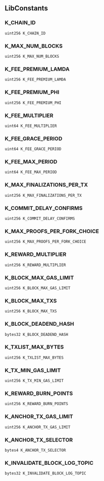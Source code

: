## LibConstants

### K_CHAIN_ID

```solidity
uint256 K_CHAIN_ID
```

### K_MAX_NUM_BLOCKS

```solidity
uint256 K_MAX_NUM_BLOCKS
```

### K_FEE_PREMIUM_LAMDA

```solidity
uint256 K_FEE_PREMIUM_LAMDA
```

### K_FEE_PREMIUM_PHI

```solidity
uint256 K_FEE_PREMIUM_PHI
```

### K_FEE_MULTIPLIER

```solidity
uint64 K_FEE_MULTIPLIER
```

### K_FEE_GRACE_PERIOD

```solidity
uint64 K_FEE_GRACE_PERIOD
```

### K_FEE_MAX_PERIOD

```solidity
uint64 K_FEE_MAX_PERIOD
```

### K_MAX_FINALIZATIONS_PER_TX

```solidity
uint256 K_MAX_FINALIZATIONS_PER_TX
```

### K_COMMIT_DELAY_CONFIRMS

```solidity
uint256 K_COMMIT_DELAY_CONFIRMS
```

### K_MAX_PROOFS_PER_FORK_CHOICE

```solidity
uint256 K_MAX_PROOFS_PER_FORK_CHOICE
```

### K_REWARD_MULTIPLIER

```solidity
uint256 K_REWARD_MULTIPLIER
```

### K_BLOCK_MAX_GAS_LIMIT

```solidity
uint256 K_BLOCK_MAX_GAS_LIMIT
```

### K_BLOCK_MAX_TXS

```solidity
uint256 K_BLOCK_MAX_TXS
```

### K_BLOCK_DEADEND_HASH

```solidity
bytes32 K_BLOCK_DEADEND_HASH
```

### K_TXLIST_MAX_BYTES

```solidity
uint256 K_TXLIST_MAX_BYTES
```

### K_TX_MIN_GAS_LIMIT

```solidity
uint256 K_TX_MIN_GAS_LIMIT
```

### K_REWARD_BURN_POINTS

```solidity
uint256 K_REWARD_BURN_POINTS
```

### K_ANCHOR_TX_GAS_LIMIT

```solidity
uint256 K_ANCHOR_TX_GAS_LIMIT
```

### K_ANCHOR_TX_SELECTOR

```solidity
bytes4 K_ANCHOR_TX_SELECTOR
```

### K_INVALIDATE_BLOCK_LOG_TOPIC

```solidity
bytes32 K_INVALIDATE_BLOCK_LOG_TOPIC
```

